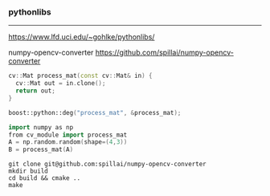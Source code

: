 ### pythonlibs
---
https://www.lfd.uci.edu/~gohlke/pythonlibs/

numpy-opencv-converter
https://github.com/spillai/numpy-opencv-converter

```cc
cv::Mat process_mat(const cv::Mat& in) {
  cv::Mat out = in.clone();
  return out;
}

boost::python::deg("process_mat", &process_mat);

import numpy as np
from cv_module import process_mat
A = np.random.random(shape=(4,3))
B = process_mat(A)
```

```
git clone git@github.com:spillai/numpy-opencv-converter
mkdir build
cd build && cmake ..
make
```

```
```


